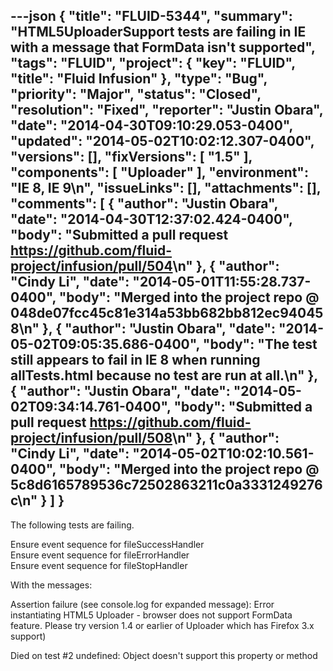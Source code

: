 ---json
{
  "title": "FLUID-5344",
  "summary": "HTML5UploaderSupport tests are failing in IE with a message that FormData isn't supported",
  "tags": "FLUID",
  "project": {
    "key": "FLUID",
    "title": "Fluid Infusion"
  },
  "type": "Bug",
  "priority": "Major",
  "status": "Closed",
  "resolution": "Fixed",
  "reporter": "Justin Obara",
  "date": "2014-04-30T09:10:29.053-0400",
  "updated": "2014-05-02T10:02:12.307-0400",
  "versions": [],
  "fixVersions": [
    "1.5"
  ],
  "components": [
    "Uploader"
  ],
  "environment": "IE 8, IE 9\n",
  "issueLinks": [],
  "attachments": [],
  "comments": [
    {
      "author": "Justin Obara",
      "date": "2014-04-30T12:37:02.424-0400",
      "body": "Submitted a pull request <https://github.com/fluid-project/infusion/pull/504>\n"
    },
    {
      "author": "Cindy Li",
      "date": "2014-05-01T11:55:28.737-0400",
      "body": "Merged into the project repo @ 048de07fcc45c81e314a53bb682bb812ec940458\n"
    },
    {
      "author": "Justin Obara",
      "date": "2014-05-02T09:05:35.686-0400",
      "body": "The test still appears to fail in IE 8 when running allTests.html because no test are run at all.\n"
    },
    {
      "author": "Justin Obara",
      "date": "2014-05-02T09:34:14.761-0400",
      "body": "Submitted a pull request <https://github.com/fluid-project/infusion/pull/508>\n"
    },
    {
      "author": "Cindy Li",
      "date": "2014-05-02T10:02:10.561-0400",
      "body": "Merged into the project repo @ 5c8d6165789536c72502863211c0a3331249276c\n"
    }
  ]
}
---
The following tests are failing.

Ensure event sequence for fileSuccessHandler\
Ensure event sequence for fileErrorHandler\
Ensure event sequence for fileStopHandler

With the messages:

Assertion failure (see console.log for expanded message): Error instantiating HTML5 Uploader - browser does not support FormData feature. Please try version 1.4 or earlier of Uploader which has Firefox 3.x support)

Died on test #2 undefined: Object doesn't support this property or method

        